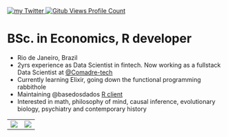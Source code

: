 <div>
  <a href="https://twitter.com/pedroocava">
    <img src="https://img.shields.io/badge/Twitter-@pedroocava-1DA1F2" alt="my Twitter" />
  </a>
  <a href="https://github.com/Tsugami">
    <img src="https://komarev.com/ghpvc/?username=pedrocava&color=24292e&style=flat&label=Profile+Views" alt="Gitub Views Profile Count" />
  </a>
</div>

# BSc. in Economics, R developer

- Rio de Janeiro, Brazil
- 2yrs experience as Data Scientist in fintech. Now working as a fullstack Data Scientist at [@Comadre-tech](https://github.com/comadre-tech)
- Currently learning Elixir, going down the functional programming rabbithole
- Maintaining @basedosdados [R client](https://github.com/basedosdados/mais)
- Interested in math, philosophy of mind, causal inference, evolutionary biology, psychiatry and contemporary history 

<table>
  <tr>
    <td align="center" style="padding=0;width=50%;">
      <img align="center" style="padding=0;" src="https://github-readme-stats.vercel.app/api?username=pedrocava&show_icons=true&theme=default&count_private=true&hide_border=true&icon_color=41B883&title_color=41B883&text_color=34495E&bg_color=00000000" />
    </td>
    <td align="center" style="padding=0;width=50%;">
      <img align="center" style="padding=0;" src="https://github-readme-stats.vercel.app/api/top-langs/?username=pedrocava&hide=html,Jupyetr Notebook&layout=compact&hide_border=true&icon_color=41B883&title_color=41B883&text_color=34495E&bg_color=00000000" />
    </td>
  </tr>
</table>
